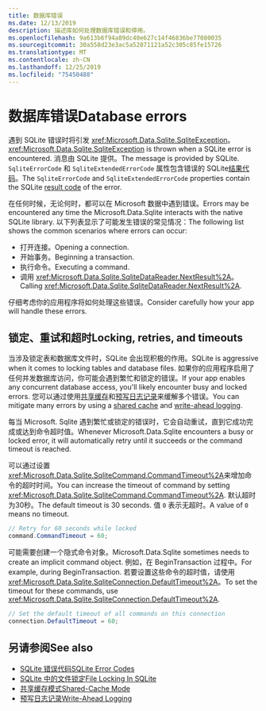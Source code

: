 ```yaml
---
title: 数据库错误
ms.date: 12/13/2019
description: 描述库如何处理数据库错误和停用。
ms.openlocfilehash: 9a613b6f94a89dc40e627c14f46836be77080035
ms.sourcegitcommit: 30a558d23e3ac5a52071121a52c305c85fe15726
ms.translationtype: MT
ms.contentlocale: zh-CN
ms.lasthandoff: 12/25/2019
ms.locfileid: "75450488"
---
```

# <a name="database-errors"></a><span data-ttu-id="074b2-103">数据库错误</span><span class="sxs-lookup"><span data-stu-id="074b2-103">Database errors</span></span>

<span data-ttu-id="074b2-104">遇到 SQLite 错误时将引发 <xref:Microsoft.Data.Sqlite.SqliteException>。</span><span class="sxs-lookup"><span data-stu-id="074b2-104"><xref:Microsoft.Data.Sqlite.SqliteException> is thrown when a SQLite error is encountered.</span></span> <span data-ttu-id="074b2-105">消息由 SQLite 提供。</span><span class="sxs-lookup"><span data-stu-id="074b2-105">The message is provided by SQLite.</span></span> <span data-ttu-id="074b2-106">`SqliteErrorCode` 和 `SqliteExtendedErrorCode` 属性包含错误的 SQLite[结果代码](https://www.sqlite.org/rescode.html)。</span><span class="sxs-lookup"><span data-stu-id="074b2-106">The `SqliteErrorCode` and `SqliteExtendedErrorCode` properties contain the SQLite [result code](https://www.sqlite.org/rescode.html) of the error.</span></span>

<span data-ttu-id="074b2-107">在任何时候，无论何时，都可以在 Microsoft 数据中遇到错误。</span><span class="sxs-lookup"><span data-stu-id="074b2-107">Errors may be encountered any time the Microsoft.Data.Sqlite interacts with the native SQLite library.</span></span> <span data-ttu-id="074b2-108">以下列表显示了可能发生错误的常见情况：</span><span class="sxs-lookup"><span data-stu-id="074b2-108">The following list shows the common scenarios where errors can occur:</span></span>

* <span data-ttu-id="074b2-109">打开连接。</span><span class="sxs-lookup"><span data-stu-id="074b2-109">Opening a connection.</span></span>
* <span data-ttu-id="074b2-110">开始事务。</span><span class="sxs-lookup"><span data-stu-id="074b2-110">Beginning a transaction.</span></span>
* <span data-ttu-id="074b2-111">执行命令。</span><span class="sxs-lookup"><span data-stu-id="074b2-111">Executing a command.</span></span>
* <span data-ttu-id="074b2-112">调用 <xref:Microsoft.Data.Sqlite.SqliteDataReader.NextResult%2A>。</span><span class="sxs-lookup"><span data-stu-id="074b2-112">Calling <xref:Microsoft.Data.Sqlite.SqliteDataReader.NextResult%2A>.</span></span>

<span data-ttu-id="074b2-113">仔细考虑你的应用程序将如何处理这些错误。</span><span class="sxs-lookup"><span data-stu-id="074b2-113">Consider carefully how your app will handle these errors.</span></span>

## <a name="locking-retries-and-timeouts"></a><span data-ttu-id="074b2-114">锁定、重试和超时</span><span class="sxs-lookup"><span data-stu-id="074b2-114">Locking, retries, and timeouts</span></span>

<span data-ttu-id="074b2-115">当涉及锁定表和数据库文件时，SQLite 会出现积极的作用。</span><span class="sxs-lookup"><span data-stu-id="074b2-115">SQLite is aggressive when it comes to locking tables and database files.</span></span> <span data-ttu-id="074b2-116">如果你的应用程序启用了任何并发数据库访问，你可能会遇到繁忙和锁定的错误。</span><span class="sxs-lookup"><span data-stu-id="074b2-116">If your app enables any concurrent database access, you'll likely encounter busy and locked errors.</span></span> <span data-ttu-id="074b2-117">您可以通过使用[共享缓存](connection-strings.md#cache)和[预写日志记录](async.md)来缓解多个错误。</span><span class="sxs-lookup"><span data-stu-id="074b2-117">You can mitigate many errors by using a [shared cache](connection-strings.md#cache) and [write-ahead logging](async.md).</span></span>

<span data-ttu-id="074b2-118">每当 Microsoft. Sqlite 遇到繁忙或锁定的错误时，它会自动重试，直到它成功完成或达到命令超时值。</span><span class="sxs-lookup"><span data-stu-id="074b2-118">Whenever Microsoft.Data.Sqlite encounters a busy or locked error, it will automatically retry until it succeeds or the command timeout is reached.</span></span>

<span data-ttu-id="074b2-119">可以通过设置 <xref:Microsoft.Data.Sqlite.SqliteCommand.CommandTimeout%2A>来增加命令的超时时间。</span><span class="sxs-lookup"><span data-stu-id="074b2-119">You can increase the timeout of command by setting <xref:Microsoft.Data.Sqlite.SqliteCommand.CommandTimeout%2A>.</span></span> <span data-ttu-id="074b2-120">默认超时为30秒。</span><span class="sxs-lookup"><span data-stu-id="074b2-120">The default timeout is 30 seconds.</span></span> <span data-ttu-id="074b2-121">值 `0` 表示无超时。</span><span class="sxs-lookup"><span data-stu-id="074b2-121">A value of `0` means no timeout.</span></span>

```csharp
// Retry for 60 seconds while locked
command.CommandTimeout = 60;
```

<span data-ttu-id="074b2-122">可能需要创建一个隐式命令对象。</span><span class="sxs-lookup"><span data-stu-id="074b2-122">Microsoft.Data.Sqlite sometimes needs to create an implicit command object.</span></span> <span data-ttu-id="074b2-123">例如，在 BeginTransaction 过程中。</span><span class="sxs-lookup"><span data-stu-id="074b2-123">For example, during BeginTransaction.</span></span> <span data-ttu-id="074b2-124">若要设置这些命令的超时值，请使用 <xref:Microsoft.Data.Sqlite.SqliteConnection.DefaultTimeout%2A>。</span><span class="sxs-lookup"><span data-stu-id="074b2-124">To set the timeout for these commands, use <xref:Microsoft.Data.Sqlite.SqliteConnection.DefaultTimeout%2A>.</span></span>

```csharp
// Set the default timeout of all commands on this connection
connection.DefaultTimeout = 60;
```

## <a name="see-also"></a><span data-ttu-id="074b2-125">另请参阅</span><span class="sxs-lookup"><span data-stu-id="074b2-125">See also</span></span>

* [<span data-ttu-id="074b2-126">SQLite 错误代码</span><span class="sxs-lookup"><span data-stu-id="074b2-126">SQLite Error Codes</span></span>](https://www.sqlite.org/rescode.html)
* [<span data-ttu-id="074b2-127">SQLite 中的文件锁定</span><span class="sxs-lookup"><span data-stu-id="074b2-127">File Locking In SQLite</span></span>](https://www.sqlite.org/lockingv3.html)
* [<span data-ttu-id="074b2-128">共享缓存模式</span><span class="sxs-lookup"><span data-stu-id="074b2-128">Shared-Cache Mode</span></span>](https://www.sqlite.org/sharedcache.html)
* [<span data-ttu-id="074b2-129">预写日志记录</span><span class="sxs-lookup"><span data-stu-id="074b2-129">Write-Ahead Logging</span></span>](https://www.sqlite.org/wal.html)
